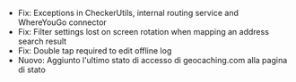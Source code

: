 
- Fix: Exceptions in CheckerUtils, internal routing service and WhereYouGo connector
- Fix: Filter settings lost on screen rotation when mapping an address search result
- Fix: Double tap required to edit offline log
- Nuovo: Aggiunto l'ultimo stato di accesso di geocaching.com alla pagina di stato

